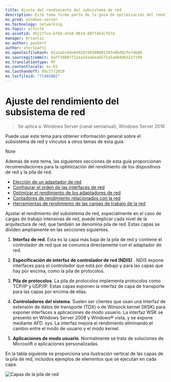 ```yaml
---
title: Ajuste del rendimiento del subsistema de red
description: Este tema forma parte de la guía de optimización del rendimiento del subsistema de red para Windows Server 2016.
ms.prod: windows-server
ms.technology: networking
ms.topic: article
ms.assetid: 45217fce-bfb9-47e8-9814-88ffdb3c7b7d
manager: brianlic
ms.author: pashort
author: shortpatti
ms.openlocfilehash: 02a1abc9de04926740309081397e0bd92fe74b88
ms.sourcegitcommit: 6aff3d88ff22ea141a6ea6572a5ad8dd6321f199
ms.translationtype: MT
ms.contentlocale: es-ES
ms.lasthandoff: 09/27/2019
ms.locfileid: "71401882"
---
```

# <a name="network-subsystem-performance-tuning"></a>Ajuste del rendimiento del subsistema de red

>Se aplica a: Windows Server (canal semianual), Windows Server 2016

Puede usar este tema para obtener información general sobre el subsistema de red y vínculos a otros temas de esta guía.

>[!NOTE]
>Además de este tema, las siguientes secciones de esta guía proporcionan recomendaciones para la optimización del rendimiento de los dispositivos de red y la pila de red.
> - [Elección de un adaptador de red](net-sub-choose-nic.md)
> - [Configurar el orden de las interfaces de red](net-sub-interface-metric.md)
> - [Optimizar el rendimiento de los adaptadores de red](net-sub-performance-tuning-nics.md)
> - [Contadores de rendimiento relacionados con la red](net-sub-performance-counters.md)
> - [Herramientas de rendimiento de las cargas de trabajo de la red](net-sub-performance-tools.md)

Ajustar el rendimiento del subsistema de red, especialmente en el caso de cargas de trabajo intensivas de red, puede implicar cada nivel de la arquitectura de red, que también se denomina pila de red. Estas capas se dividen ampliamente en las secciones siguientes.

1. **Interfaz de red**. Esta es la capa más baja de la pila de red y contiene el controlador de red que se comunica directamente con el adaptador de red.

2. **Especificación de interfaz de controlador de red (NDIS)** . NDIS expone interfaces para el controlador que está por debajo y para las capas que hay por encima, como la pila de protocolos.
  
3. **Pila de protocolos**. La pila de protocolos implementa protocolos como TCP/IP y UDP/IP. Estas capas exponen la interfaz de capa de transporte para las capas por encima de ellas.
  
4. **Controladores del sistema**. Suelen ser clientes que usan una interfaz de extensión de datos de transporte (TDX) o de Winsock kernel (WSK) para exponer interfaces a aplicaciones de modo usuario. La interfaz WSK se presentó en Windows Server 2008 y Windows&reg; vista, y se expone mediante AFD. sys. La interfaz mejora el rendimiento eliminando el cambio entre el modo de usuario y el modo kernel.
  
5. **Aplicaciones de modo usuario**. Normalmente se trata de soluciones de Microsoft o aplicaciones personalizadas.

En la tabla siguiente se proporciona una ilustración vertical de las capas de la pila de red, incluidos ejemplos de elementos que se ejecutan en cada capa.  

![Capas de la pila de red](../../media/Network-Subsystem/network-layers.jpg)

